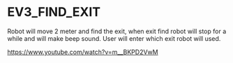 # EV3_FIND_EXIT

Robot will move 2 meter and find the exit, when exit find robot will stop for a while and will make beep sound. User will enter which exit robot will used.



https://www.youtube.com/watch?v=m__BKPD2VwM
